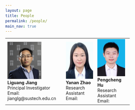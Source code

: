 ```yaml
---
layout: page
title: People
permalink: /people/
main_nav: true
---
```


<style>
* {
  box-sizing: border-box;
}

/* Create three equal columns that floats next to each other */
.column {
  float: left;
  width: 50%;
  padding: 0px;
  /*height: 300px;  Should be removed. Only for demonstration */
}

/* Clear floats after the columns */
.row:after {
  content: "";
  display: table;
  clear: both;
}
</style>


<table cellspacing="2" cellpadding="2">
  <tr>
    <td><img src="/assets/Liguang.jpg" alt="姜丽光" style="width:110px;height:120px;"> <br><b>Liguang Jiang</b> <br>Principal Investigator<br> Email: jianglg@sustech.edu.cn</td>
    <td><img src="/assets/Yanan.png" alt="赵亚楠" style="width:95px;height:120px;"> <br><b>Yanan Zhao</b> <br>Research Assistant<br> Email:</td>
    <td><img src="/assets/Pengcheng.jpg" alt="胡鹏程" style="width:90px;height:120px;"> <br><b>Pengcheng Hu</b> <br>Research Assistant<br> Email:</td>
  </tr>

</table>

